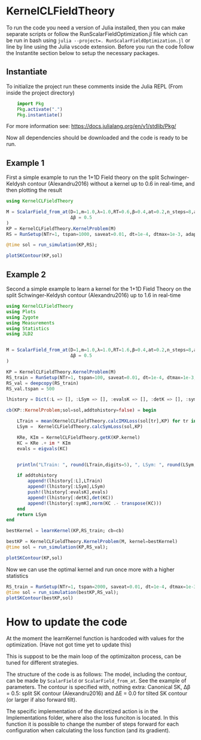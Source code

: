 # KernelCLFieldTheory


To run the code you need a version of Julia installed, then you can make separate scripts or follow the RunScalarFieldOptimization.jl file which can be run in bash using `julia --project=. RunScalarFieldOptimization.jl` or line by line using the Julia vscode extension. Before you run the code follow the Instantite section below to setup the necessary packages.

## Instantiate

To initialize the project run these comments inside the Julia REPL (From inside the project directory)
```julia
    import Pkg
    Pkg.activate(".")
    Pkg.instantiate()
```
For more information see: https://docs.julialang.org/en/v1/stdlib/Pkg/

Now all dependencies should be downloaded and the code is ready to be run.

## Example 1
First a simple example to run the 1+1D Field theory on the split Schwinger-Keldysh contour (Alexandru2016) without a kernel up to 0.6 in real-time, and then plotting the result

```julia
using KernelCLFieldTheory

M = ScalarField_from_at(D=1,m=1.0,λ=1.0,RT=0.6,β=0.4,at=0.2,n_steps=8,as=0.2,
                        Δβ = 0.5                
)
KP = KernelCLFieldTheory.KernelProblem(M)
RS = RunSetup(NTr=1, tspan=1000, saveat=0.01, dt=1e-4, dtmax=1e-3, adaptive=true)

@time sol = run_simulation(KP,RS);

plotSKContour(KP,sol)
```


## Example 2

Second a simple example to learn a kernel for the 1+1D Field Theory on the split Schwinger-Keldysh contour (Alexandru2016) up to 1.6 in real-time

```julia
using KernelCLFieldTheory
using Plots
using Zygote
using Measurements
using Statistics
using JLD2


M = ScalarField_from_at(D=1,m=1.0,λ=1.0,RT=1.6,β=0.4,at=0.2,n_steps=8,as=0.2,
                        Δβ = 0.5                
)

KP = KernelCLFieldTheory.KernelProblem(M)
RS_train = RunSetup(NTr=1, tspan=100, saveat=0.01, dt=1e-4, dtmax=1e-3, adaptive=true)
RS_val = deepcopy(RS_train)
RS_val.tspan = 500

lhistory = Dict(:L => [], :LSym => [], :evalsK => [], :detK => [], :symK => [])

cb(KP::KernelProblem;sol=sol,addtohistory=false) = begin

    LTrain = mean(KernelCLFieldTheory.calcIMXLoss(sol[tr],KP) for tr in eachindex(sol))
    LSym =  KernelCLFieldTheory.calcSymLoss(sol,KP)

    KRe, KIm = KernelCLFieldTheory.getK(KP.kernel)
    KC = KRe .+ im * KIm
    evals = eigvals(KC)


    println("LTrain: ", round(LTrain,digits=5), ", LSym: ", round(LSym,digits=5))#, ", TLoss: ", round(TLoss,digits=5), ", LSym: ", round(LSym,digits=5),", LCorr: ", round(LCorr,digits=5))

    if addtohistory
        append!(lhistory[:L],LTrain)
        append!(lhistory[:LSym],LSym)
        push!(lhistory[:evalsK],evals)
        append!(lhistory[:detK],det(KC))
        append!(lhistory[:symK],norm(KC .- transpose(KC)))
    end
    return LSym
end

bestKernel = learnKernel(KP,RS_train; cb=cb)

bestKP = KernelCLFieldTheory.KernelProblem(M, kernel=bestKernel)
@time sol = run_simulation(KP,RS_val);

plotSKContour(KP,sol)
```

Now we can use the optimal kernel and run once more with a higher statistics
```julia
RS_train = RunSetup(NTr=1, tspan=2000, saveat=0.01, dt=1e-4, dtmax=1e-3, adaptive=true)
@time sol = run_simulation(bestKP,RS_val);
plotSKContour(bestKP,sol)
```


# How to update the code

At the moment the learnKernel function is hardcoded with values for the optimization. (Have not got time yet to update this)

This is suppost to be the main loop of the optimizaiton process, can be tuned for different strategies. 


The structure of the code is as follows:
The model, including the contour, can be made by `ScalarField` or `ScalarField_from_at`. See the example of parameters. The contour is specified with, nothing extra: Canonical SK, Δβ = 0.5: split SK contour (Alexandru2016) and ΔE = 0.0 for tilted SK contour (or larger if also forward tilt). 

The specific implementation of the discretized action is in the Implementations folder, where also the loss funciton is located.
In this function it is possible to change the number of steps forward for each configuration when calculating the loss function (and its gradient).




